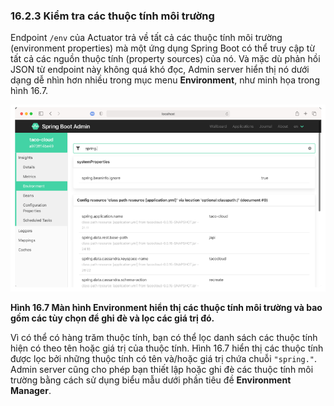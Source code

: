 ### 16.2.3 Kiểm tra các thuộc tính môi trường

Endpoint `/env` của Actuator trả về tất cả các thuộc tính môi trường (environment properties) mà một ứng dụng Spring Boot có thể truy cập từ tất cả các nguồn thuộc tính (property sources) của nó. Và mặc dù phản hồi JSON từ endpoint này không quá khó đọc, Admin server hiển thị nó dưới dạng dễ nhìn hơn nhiều trong mục menu **Environment**, như minh họa trong hình 16.7.

![Hình 16.7](../../assets/16.7.png)

**Hình 16.7 Màn hình Environment hiển thị các thuộc tính môi trường và bao gồm các tùy chọn để ghi đè và lọc các giá trị đó.**

Vì có thể có hàng trăm thuộc tính, bạn có thể lọc danh sách các thuộc tính hiện có theo tên hoặc giá trị của thuộc tính. Hình 16.7 hiển thị các thuộc tính được lọc bởi những thuộc tính có tên và/hoặc giá trị chứa chuỗi `"spring."`. Admin server cũng cho phép bạn thiết lập hoặc ghi đè các thuộc tính môi trường bằng cách sử dụng biểu mẫu dưới phần tiêu đề **Environment Manager**.
